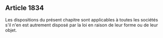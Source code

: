 Article 1834
----
Les dispositions du présent chapitre sont applicables à toutes les sociétés s'il
n'en est autrement disposé par la loi en raison de leur forme ou de leur objet.
